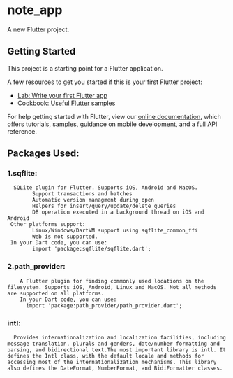 # note_app

A new Flutter project.

## Getting Started

This project is a starting point for a Flutter application.

A few resources to get you started if this is your first Flutter project:

- [Lab: Write your first Flutter app](https://flutter.dev/docs/get-started/codelab)
- [Cookbook: Useful Flutter samples](https://flutter.dev/docs/cookbook)

For help getting started with Flutter, view our
[online documentation](https://flutter.dev/docs), which offers tutorials,
samples, guidance on mobile development, and a full API reference.

## Packages Used:
  ### 1.sqflite:
      SQLite plugin for Flutter. Supports iOS, Android and MacOS.
            Support transactions and batches
            Automatic version managment during open
            Helpers for insert/query/update/delete queries
            DB operation executed in a background thread on iOS and Android
     Other platforms support:
            Linux/Windows/DartVM support using sqflite_common_ffi
            Web is not supported.
     In your Dart code, you can use:
            import 'package:sqflite/sqflite.dart';         
   ### 2.path_provider:
        A Flutter plugin for finding commonly used locations on the filesystem. Supports iOS, Android, Linux and MacOS. Not all methods are supported on all platforms.
        In your Dart code, you can use:
          import 'package:path_provider/path_provider.dart';
   ### intl:
      Provides internationalization and localization facilities, including message translation, plurals and genders, date/number formatting and parsing, and bidirectional text.The most important library is intl. It defines the Intl class, with the default locale and methods for accessing most of the internationalization mechanisms. This library also defines the DateFormat, NumberFormat, and BidiFormatter classes.
